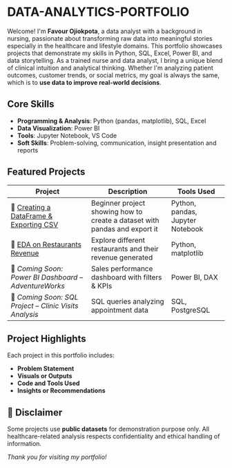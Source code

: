 # DATA-ANALYTICS-PORTFOLIO
Welcome! I'm **Favour Ojiokpota**, a data analyst with a background in nursing, passionate about transforming raw data into meaningful stories especially in the healthcare and lifestyle domains. This portfolio showcases projects that demonstrate my skills in Python, SQL, Excel, Power BI, and data storytelling.
As a trained nurse and data analyst, I bring a unique blend of clinical intuition and analytical thinking. Whether I'm analyzing patient outcomes, customer trends, or social metrics, my goal is always the same, which is to **use data to improve real-world decisions**.

## Core Skills

- **Programming & Analysis**: Python (pandas, matplotlib), SQL, Excel
- **Data Visualization**: Power BI
- **Tools**: Jupyter Notebook, VS Code 
- **Soft Skills**: Problem-solving, communication, insight presentation and reports

## Featured Projects

| Project | Description | Tools Used |
|--------|-------------|------------|
| 🔹 [Creating a DataFrame & Exporting CSV](https://github.com/fae-o/Creating-DataFrame-CSV) | Beginner project showing how to create a dataset with pandas and export it | Python, pandas, Jupyter Notebook |
| 🔹 [EDA on Restaurants Revenue](https://github.com/Fae-o/DATA-ANALYST-PORTFOLIO/blob/main/RestaurantRev.ipynb) | Explore different restaurants and their revenue generated | Python, matplotlib |
| 🔹 *Coming Soon: Power BI Dashboard – AdventureWorks* | Sales performance dashboard with filters & KPIs | Power BI, DAX |
| 🔹 *Coming Soon: SQL Project – Clinic Visits Analysis* | SQL queries analyzing appointment data | SQL, PostgreSQL |

## Project Highlights

Each project in this portfolio includes:
- **Problem Statement**
- **Visuals or Outputs**
- **Code and Tools Used**
- **Insights or Recommendations**

## 📌 Disclaimer
Some projects use **public datasets** for demonstration purpose only. All healthcare-related analysis respects confidentiality and ethical handling of information.

_Thank you for visiting my portfolio!_

